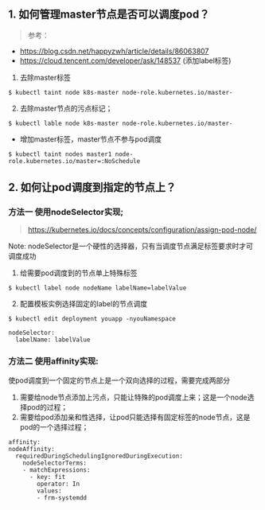 #
## 1. 如何管理master节点是否可以调度pod？
> 参考：
- https://blog.csdn.net/happyzwh/article/details/86063807
- https://cloud.tencent.com/developer/ask/148537 (添加label标签)


1. 去除master标签
```
$ kubectl taint node k8s-master node-role.kubernetes.io/master-

```

2. 去除master节点的污点标记；
```
$ kubectl lable node k8s-master node-role.kubernetes.io/master-

```

- 增加master标签，master节点不参与pod调度
```
$ kubectl taint nodes master1 node-role.kubernetes.io/master=:NoSchedule
```

## 2. 如何让pod调度到指定的节点上？
### 方法一 使用nodeSelector实现;
> https://kubernetes.io/docs/concepts/configuration/assign-pod-node/

Note: nodeSelector是一个硬性的选择器，只有当调度节点满足标签要求时才可调度成功
1. 给需要pod调度到的节点单上特殊标签
```
$ kubectl label node nodeName labelName=labelValue
```
2. 配置模板实例选择固定的label的节点调度
```
$ kubectl edit deployment youapp -nyouNamespace

nodeSelector:
  labelName: labelValue
```
### 方法二 使用affinity实现:


使pod调度到一个固定的节点上是一个双向选择的过程，需要完成两部分
1. 需要给node节点添加上污点，只能让特殊的pod调度上来；这是一个node选择pod的过程；
2. 需要给pod添加亲和性选择，让pod只能选择有固定标签的node节点，这是pod的一个选择过程；

```
affinity:
nodeAffinity:
  requiredDuringSchedulingIgnoredDuringExecution:
    nodeSelectorTerms:
    - matchExpressions:
      - key: fit
        operator: In
        values:
        - frm-systemdd
```

### 
